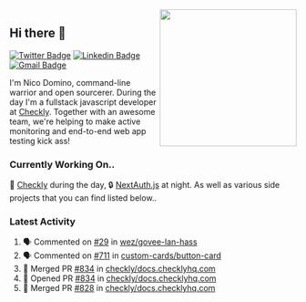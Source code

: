 <img align="right" src="https://user-images.githubusercontent.com/7415984/172472491-91b16eac-fa22-4ecf-92df-d687139fd1f9.gif" width="240" />

## Hi there 👋

[![Twitter Badge](https://img.shields.io/badge/-@ndom91-1ca0f1?style=flat-square&labelColor=1ca0f1&logo=twitter&logoColor=white&link=https://twitter.com/ndom91)](https://twitter.com/ndom91) [![Linkedin Badge](https://img.shields.io/badge/-ndom91-blue?style=flat-square&logo=Linkedin&logoColor=white&link=https://www.linkedin.com/in/ndom91/)](https://www.linkedin.com/in/ndom91/) [![Gmail Badge](https://img.shields.io/badge/-yo@ndo.dev-c14438?style=flat-square&logo=mail.ru&logoColor=white&link=mailto:yo@ndo.dev)](mailto:yo@ndo.dev)

I'm Nico Domino, command-line warrior and open sourcerer. During the day I'm a fullstack javascript developer at [Checkly](https://checklyhq.com). Together with an awesome team, we're helping to make active monitoring and end-to-end web app testing kick ass!

### Currently Working On..

🦝 [Checkly](https://checklyhq.com) during the day, 🔒 [NextAuth.js](https://github.com/nextauthjs/next-auth) at night. As well as various side projects that you can find listed below..

<!--START_SECTION_PROFILE_VIEWS:readme-info-->
<!--END_SECTION_PROFILE_VIEWS:readme-info-->

<!--START_SECTION_DAILY_COMMIT:readme-info-->
<!--END_SECTION_DAILY_COMMIT:readme-info-->

<!--START_SECTION_WEEKLY_COMMIT:readme-info-->
<!--END_SECTION_WEEKLY_COMMIT:readme-info-->

### Latest Activity

<!--START_SECTION:activity-->
1. 🗣 Commented on [#29](https://github.com/wez/govee-lan-hass/issues/29#issuecomment-1637208087) in [wez/govee-lan-hass](https://github.com/wez/govee-lan-hass)
2. 🗣 Commented on [#711](https://github.com/custom-cards/button-card/issues/711#issuecomment-1623873468) in [custom-cards/button-card](https://github.com/custom-cards/button-card)
3. 🎉 Merged PR [#834](https://github.com/checkly/docs.checklyhq.com/pull/834) in [checkly/docs.checklyhq.com](https://github.com/checkly/docs.checklyhq.com)
4. 💪 Opened PR [#834](https://github.com/checkly/docs.checklyhq.com/pull/834) in [checkly/docs.checklyhq.com](https://github.com/checkly/docs.checklyhq.com)
5. 🎉 Merged PR [#828](https://github.com/checkly/docs.checklyhq.com/pull/828) in [checkly/docs.checklyhq.com](https://github.com/checkly/docs.checklyhq.com)
<!--END_SECTION:activity-->

